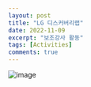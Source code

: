 ```yaml
---
layout: post
title: "LG 디스커버리랩"
date: 2022-11-09
excerpt: "보조강사 활동"
tags: [Activities]
comments: true
---
```


![image](https://user-images.githubusercontent.com/70894372/200748507-bf7659f5-0aae-47c7-b167-d7d32c346fba.png)
